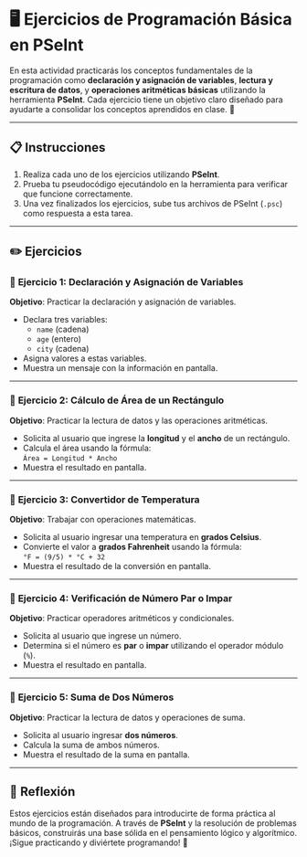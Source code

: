 # 🖥️ Ejercicios de Programación Básica en PSeInt

En esta actividad practicarás los conceptos fundamentales de la programación como **declaración y asignación de variables**, **lectura y escritura de datos**, y **operaciones aritméticas básicas** utilizando la herramienta **PSeInt**. Cada ejercicio tiene un objetivo claro diseñado para ayudarte a consolidar los conceptos aprendidos en clase. 🚀

---

## 📋 Instrucciones

1. Realiza cada uno de los ejercicios utilizando **PSeInt**.
2. Prueba tu pseudocódigo ejecutándolo en la herramienta para verificar que funcione correctamente.
3. Una vez finalizados los ejercicios, sube tus archivos de PSeInt (`.psc`) como respuesta a esta tarea.

---

## ✏️ Ejercicios

### 📌 **Ejercicio 1: Declaración y Asignación de Variables**
**Objetivo**: Practicar la declaración y asignación de variables.

- Declara tres variables:
  - `name` (cadena)
  - `age` (entero)
  - `city` (cadena)
- Asigna valores a estas variables.
- Muestra un mensaje con la información en pantalla.

---

### 📌 **Ejercicio 2: Cálculo de Área de un Rectángulo**
**Objetivo**: Practicar la lectura de datos y las operaciones aritméticas.

- Solicita al usuario que ingrese la **longitud** y el **ancho** de un rectángulo.
- Calcula el área usando la fórmula:  
  `Área = Longitud * Ancho`
- Muestra el resultado en pantalla.

---

### 📌 **Ejercicio 3: Convertidor de Temperatura**
**Objetivo**: Trabajar con operaciones matemáticas.

- Solicita al usuario ingresar una temperatura en **grados Celsius**.
- Convierte el valor a **grados Fahrenheit** usando la fórmula:  
  `°F = (9/5) * °C + 32`
- Muestra el resultado de la conversión en pantalla.

---

### 📌 **Ejercicio 4: Verificación de Número Par o Impar**
**Objetivo**: Practicar operadores aritméticos y condicionales.

- Solicita al usuario que ingrese un número.
- Determina si el número es **par** o **impar** utilizando el operador módulo (`%`).
- Muestra el resultado en pantalla.

---

### 📌 **Ejercicio 5: Suma de Dos Números**
**Objetivo**: Practicar la lectura de datos y operaciones de suma.

- Solicita al usuario ingresar **dos números**.
- Calcula la suma de ambos números.
- Muestra el resultado de la suma en pantalla.

---

## 🚀 Reflexión
Estos ejercicios están diseñados para introducirte de forma práctica al mundo de la programación. A través de **PSeInt** y la resolución de problemas básicos, construirás una base sólida en el pensamiento lógico y algorítmico. ¡Sigue practicando y diviértete programando! 🎉
